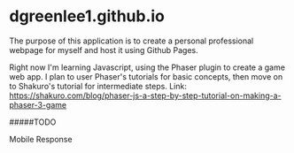 # dgreenlee1.github.io

The purpose of this application is to create a personal professional webpage for myself and host it using Github Pages.

Right now I'm learning Javascript, using the Phaser plugin to create a game web app. 
I plan to user Phaser's tutorials for basic concepts, then move on to Shakuro's tutorial for intermediate steps. 
Link: https://shakuro.com/blog/phaser-js-a-step-by-step-tutorial-on-making-a-phaser-3-game

#####TODO

Mobile Response

